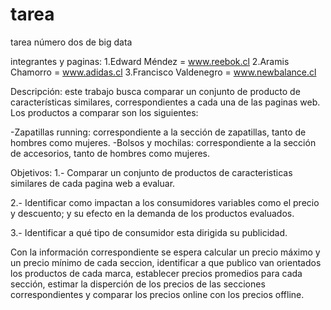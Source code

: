 ﻿# tarea
tarea número dos de big data

integrantes y paginas:
1.Edward Méndez = www.reebok.cl
2.Aramis Chamorro = www.adidas.cl
3.Francisco Valdenegro = www.newbalance.cl

Descripción: este trabajo busca comparar un conjunto de producto de características similares, correspondientes a cada una de las paginas web. Los productos a comparar
son los siguientes:
  
-Zapatillas running: correspondiente a la sección de zapatillas, tanto de hombres como mujeres.
-Bolsos y mochilas: correspondiente a la sección de accesorios, tanto de hombres como mujeres.

Objetivos: 
1.- Comparar un conjunto de productos de caracteristicas similares de cada pagina web a evaluar.

2.- Identificar como impactan a los consumidores variables como el precio y descuento; y su efecto en la demanda de los productos evaluados.

3.- Identificar a qué tipo de consumidor esta dirigida su publicidad.


Con la información correspondiente se espera calcular un precio máximo y un precio mínimo de cada seccion, identificar a que publico van orientados los 
productos de cada marca, establecer precios promedios para cada sección, estimar la disperción de los precios de las secciones correspondientes y comparar los
precios online con los precios offline. 